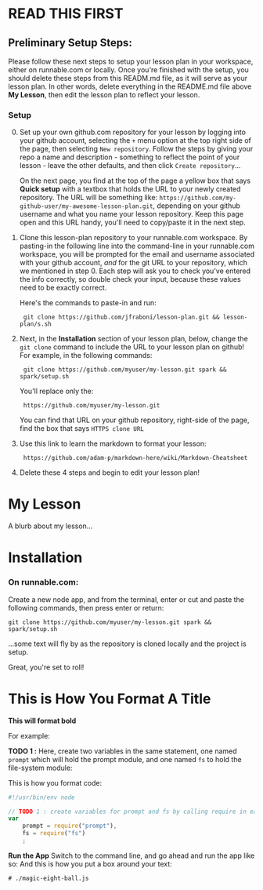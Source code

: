 # READ THIS FIRST

## Preliminary Setup Steps:

Please follow these next steps to setup your lesson plan in your workspace, either on runnable.com or locally.  Once you're finished with the setup, you should delete these steps from this READM.md file, as it will serve as your lesson plan.  In other words, delete everything in the README.md file above **My Lesson**, then edit the lesson plan to reflect your lesson.

### Setup

0. Set up your own github.com repository for your lesson by logging into your github account, selecting the `+` menu option at the top right side of the page, then selecting `New repository`.  Follow the steps by giving your repo a name and description - something to reflect the point of your lesson - leave the other defaults, and then click `Create repository`...

    On the next page, you find at the top of the page a yellow box that says **Quick setup** with a textbox that holds the URL to your newly created repository.  The URL will be something like: `https://github.com/my-github-user/my-awesome-lesson-plan.git`, depending on your github username and what you name your lesson repository.  Keep this page open and this URL handy, you'll need to copy/paste it in the next step. 

1. Clone this lesson-plan repository to your runnable.com workspace.  By pasting-in the following line into the command-line in your runnable.com workspace, you will be prompted for the email and username associated with your github account, _and_ for the git URL to your repository, which we mentioned in step 0.  Each step will ask you to check you've entered the info correctly, so double check your input, because these values need to be exactly correct.

    Here's the commands to paste-in and run:

        git clone https://github.com/jfraboni/lesson-plan.git && lesson-plan/s.sh

2. Next, in the **Installation** section of your lesson plan, below, change the `git clone` command to include the URL to your lesson plan on github!  For example, in the following commands:

        git clone https://github.com/myuser/my-lesson.git spark && spark/setup.sh

    You'll replace only the:

        https://github.com/myuser/my-lesson.git

    You can find that URL on your github repository, right-side of the page, find the box that says `HTTPS clone URL`

3. Use this link to learn the markdown to format your lesson:

        https://github.com/adam-p/markdown-here/wiki/Markdown-Cheatsheet

4. Delete these 4 steps and begin to edit your lesson plan!



My Lesson
=======================
A blurb about my lesson...

# Installation

### On runnable.com:
Create a new node app, and from the terminal, enter or cut and paste the following commands, then press enter or return:
    
    git clone https://github.com/myuser/my-lesson.git spark && spark/setup.sh
    
...some text will fly by as the repository is cloned locally and the project is setup.

Great, you're set to roll!


# This is How You Format A Title

**This will format bold**

For example:

**TODO 1 :** Here, create two variables in the same statement, one named `prompt` which will hold the prompt module, and one named `fs` to hold the file-system module:

This is how you format code:
```javascript
#!/usr/bin/env node

// TODO 1 : create variables for prompt and fs by calling require in each respective module:
var 
    prompt = require("prompt"),
    fs = require("fs")
    ;
```


**Run the App** Switch to the command line, and go ahead and run the app like so:
And this is how you put a box around your text:

    # ./magic-eight-ball.js